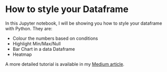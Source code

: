# How to style your Dataframe

In this Jupyter notebook, I will be showing you how to style your dataframe with Python.
They are:
- Colour the numbers based on conditions
- Highlight Min/Max/Null
- Bar Chart in a data Dataframe
- Heatmap

A more detailed tutorial is available in my [Medium article]().

